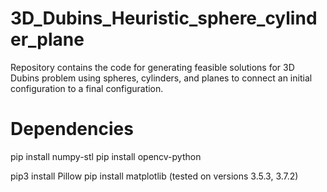 # 3D_Dubins_Heuristic_sphere_cylinder_plane

Repository contains the code for generating feasible solutions for 3D Dubins problem using spheres, cylinders, and planes to connect an initial configuration to a final configuration.

# Dependencies

pip install numpy-stl
pip install opencv-python
<!-- pip install pyqtgraph
pip install PyQt6 -->
pip3 install Pillow
pip install matplotlib (tested on versions 3.5.3, 3.7.2)